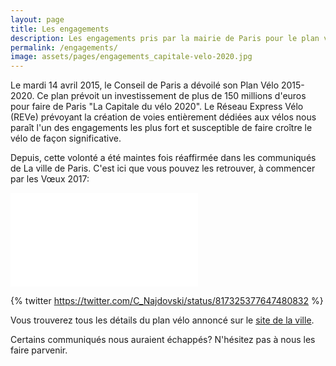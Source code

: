 ```yaml
---
layout: page
title: Les engagements
description: Les engagements pris par la mairie de Paris pour le plan vélo 2015-2020
permalink: /engagements/
image: assets/pages/engagements_capitale-velo-2020.jpg
---
```


Le mardi 14 avril 2015, le Conseil de Paris a dévoilé son Plan Vélo 2015-2020. Ce plan prévoit un investissement de plus de 150 millions d'euros pour faire de Paris "La Capitale du vélo 2020". Le Réseau Express Vélo (REVe) prévoyant la création de voies entièrement dédiées aux vélos nous paraît l'un des engagements les plus fort et susceptible de faire croître le vélo de façon significative.

Depuis, cette volonté a été maintes fois réaffirmée dans les communiqués de La ville de Paris. C'est ici que vous pouvez les retrouver, à commencer par les Vœux 2017:

<iframe id="videoFrame" frameborder="0" src="//www.dailymotion.com/embed/video/x561m4u" allowfullscreen></iframe><br />

{% twitter https://twitter.com/C_Najdovski/status/817325377647480832 %}

Vous trouverez tous les détails du plan vélo annoncé sur le [site de la ville](http://www.paris.fr/actualites/paris-se-dote-d-un-nouveau-plan-velo-2255).

Certains communiqués nous auraient échappés? N'hésitez pas à nous les faire parvenir.
